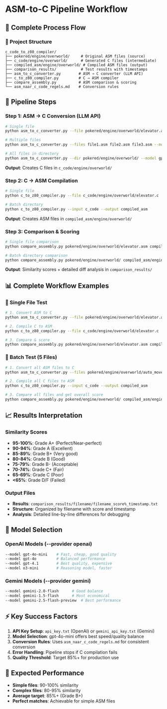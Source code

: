 # ASM-to-C Pipeline Workflow

## 🔄 Complete Process Flow

### 📁 Project Structure
```
c_code_to_z80_compiler/
├── pokered/engine/overworld/     # Original ASM files (source)
├── c_code/engine/overworld/      # Generated C files (intermediate) 
├── compiled_asm/engine/overworld/ # Compiled ASM files (output)
├── comparison_results/           # Test results with timestamps
├── asm_to_c_converter.py        # ASM → C converter (LLM API)
├── c_to_z80_compiler.py         # C → ASM compiler  
├── compare_assembly.py          # ASM comparison & scoring
└── asm_naar_c_code_regels.md    # Conversion rules
```

## 🚀 Pipeline Steps

### Step 1: ASM → C Conversion (LLM API)
```bash
# Single file
python asm_to_c_converter.py --file pokered/engine/overworld/elevator.asm --model gpt-4o-mini

# Multiple files  
python asm_to_c_converter.py --files file1.asm file2.asm file3.asm --model gpt-4o-mini

# All files in directory
python asm_to_c_converter.py --dir pokered/engine/overworld/ --model gpt-4o-mini
```
**Output**: Creates C files in `c_code/engine/overworld/`

### Step 2: C → ASM Compilation
```bash  
# Single file
python c_to_z80_compiler.py --file c_code/engine/overworld/elevator.c

# Batch directory
python c_to_z80_compiler.py --input c_code --output compiled_asm
```
**Output**: Creates ASM files in `compiled_asm/engine/overworld/`

### Step 3: Comparison & Scoring
```bash
# Single file comparison
python compare_assembly.py pokered/engine/overworld/elevator.asm compiled_asm/engine/overworld/elevator.asm --detailed

# Batch directory comparison  
python compare_assembly.py pokered/engine/overworld/ compiled_asm/engine/overworld/ --detailed
```
**Output**: Similarity scores + detailed diff analysis in `comparison_results/`

## 📊 Complete Workflow Examples

### 🎯 Single File Test
```bash
# 1. Convert ASM to C
python asm_to_c_converter.py --file pokered/engine/overworld/elevator.asm --model gpt-4o-mini

# 2. Compile C to ASM  
python c_to_z80_compiler.py --file c_code/engine/overworld/elevator.c

# 3. Compare & score
python compare_assembly.py pokered/engine/overworld/elevator.asm compiled_asm/engine/overworld/elevator.asm --detailed
```

### 🎯 Batch Test (5 Files)
```bash
# 1. Convert all ASM files to C
python asm_to_c_converter.py --files pokered/engine/overworld/auto_movement.asm pokered/engine/overworld/elevator.asm pokered/engine/overworld/emotion_bubbles.asm pokered/engine/overworld/dust_smoke.asm pokered/engine/overworld/cut.asm --model gpt-4o-mini

# 2. Compile all C files to ASM
python c_to_z80_compiler.py --input c_code --output compiled_asm  

# 3. Compare all files and get overall score
python compare_assembly.py pokered/engine/overworld/ compiled_asm/engine/overworld/ --detailed
```

## 📈 Results Interpretation

### Similarity Scores
- **95-100%**: Grade A+ (Perfect/Near-perfect)
- **90-94%**: Grade A (Excellent)  
- **85-89%**: Grade B+ (Very good)
- **80-84%**: Grade B (Good)
- **75-79%**: Grade B- (Acceptable) 
- **70-74%**: Grade C+ (Fair)
- **65-69%**: Grade C (Poor)
- **<65%**: Grade D/F (Failed)

### Output Files
- **Results**: `comparison_results/filename/filename_score%_timestamp.txt`
- **Structure**: Organized by filename with score and timestamp
- **Analysis**: Detailed line-by-line differences for debugging

## 🔧 Model Selection

### OpenAI Models (--provider openai)
```bash
--model gpt-4o-mini    # Fast, cheap, good quality
--model gpt-4o         # Balanced performance  
--model gpt-4.1        # Best quality, expensive
--model o3-mini        # Reasoning model, faster
```

### Gemini Models (--provider gemini)  
```bash
--model gemini-2.0-flash      # Good balance
--model gemini-1.5-flash      # Most economical
--model gemini-2.5-flash-preview  # Best performance
```

## ⚡ Key Success Factors

1. **API Key Setup**: `api_key.txt` (OpenAI) or `gemini_api_key.txt` (Gemini)
2. **Model Selection**: gpt-4o-mini offers best speed/quality balance
3. **Conversion Rules**: Uses `asm_naar_c_code_regels.md` for consistent conversion
4. **Error Handling**: Pipeline stops if C compilation fails
5. **Quality Threshold**: Target 85%+ for production use

## 🎯 Expected Performance
- **Simple files**: 90-100% similarity
- **Complex files**: 80-95% similarity  
- **Average target**: 85%+ (Grade B+)
- **Perfect matches**: Achievable for simple ASM files 